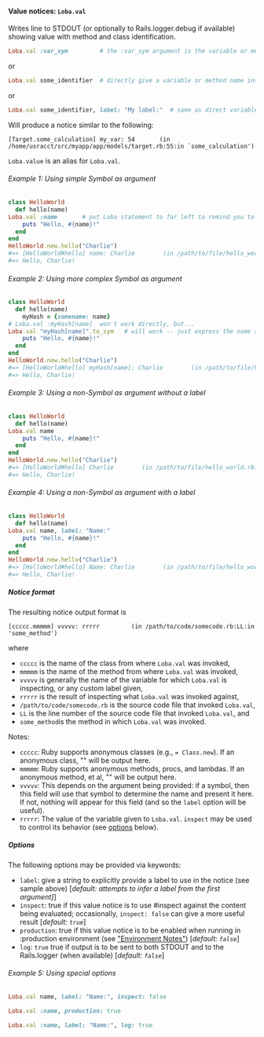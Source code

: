 #### Value notices:  `Loba.val`

Writes line to STDOUT (or optionally to Rails.logger.debug if available) showing value with method and class identification.

```ruby
Loba.val :var_sym         # the :var_sym argument is the variable or method name given as a symbol (see below)
```

or

```ruby
Loba.val some_identifier  # directly give a variable or method name instead of a symbol (see below)
```

or

```ruby
Loba.val some_identifier, label: "My label:"  # same as direct variable, but allows a custom label
```

Will produce a notice similar to the following:

```text
[Target.some_calculation] my_var: 54       (in /home/usracct/src/myapp/app/models/target.rb:55:in `some_calculation')
```

`Loba.value` is an alias for `Loba.val`.

###### Example 1: Using simple Symbol as argument

```ruby
class HelloWorld
  def hello(name)
Loba.val :name       # put Loba statement to far left to remind you to remove when done
    puts "Hello, #{name}!"
  end
end
HelloWorld.new.hello("Charlie")
#=> [HelloWorld#hello] name: Charlie        (in /path/to/file/hello_world.rb:3:in `hello')
#=> Hello, Charlie!
```

###### Example 2: Using more complex Symbol as argument

```ruby
class HelloWorld
  def hello(name)
    myHash = {somename: name}
# Loba.val :myHash[name]  won't work directly, but...
Loba.val "myHash[name]".to_sym   # will work -- just express the name as a String and cast to a Symbol
    puts "Hello, #{name}!"
  end
end
HelloWorld.new.hello("Charlie")
#=> [HelloWorld#hello] myHash[name]: Charlie        (in /path/to/file/hello_world.rb:5:in `hello')
#=> Hello, Charlie!
```

###### Example 3: Using a non-Symbol as argument without a label

```ruby
class HelloWorld
  def hello(name)
Loba.val name
    puts "Hello, #{name}!"
  end
end
HelloWorld.new.hello("Charlie")
#=> [HelloWorld#hello] Charlie        (in /path/to/file/hello_world.rb:3:in `hello')
#=> Hello, Charlie!
```

###### Example 4: Using a non-Symbol as argument with a label

```ruby
class HelloWorld
  def hello(name)
Loba.val name, label: "Name:"
    puts "Hello, #{name}!"
  end
end
HelloWorld.new.hello("Charlie")
#=> [HelloWorld#hello] Name: Charlie        (in /path/to/file/hello_world.rb:3:in `hello')
#=> Hello, Charlie!
```

##### Notice format

The resulting notice output format is

```text
[ccccc.mmmmm] vvvvv: rrrrr         (in /path/to/code/somecode.rb:LL:in 'some_method')
```

where

* `ccccc` is the name of the class from where `Loba.val` was invoked,
* `mmmmm` is the name of the method from where `Loba.val` was invoked,
* `vvvvv` is generally the name of the variable for which `Loba.val` is inspecting, or any custom label given,
* `rrrrr` is the result of inspecting what `Loba.val` was invoked against,
* `/path/to/code/somecode.rb` is the source code file that invoked `Loba.val`,
* `LL` is the line number of the source code file that invoked `Loba.val`, and
* `some_method`is the method in which `Loba.val` was invoked.

Notes:

* `ccccc`:  Ruby supports anonymous classes (e.g., `= Class.new`).  If an anonymous class, "<anonymous class>" will be output here.
* `mmmmm`:  Ruby supports anonymous methods, procs, and lambdas.  If an anonymous method, et al, "<anonymous method>" will be output here.
* `vvvvv`:  This depends on the argument being provided:  if a symbol, then this field will use that symbol to determine the name and present it here.  If not, nothing will appear for this field (and so the `label` option will be useful).
* `rrrrr`:  The value of the variable given to `Loba.val`. `inspect` may be used to control its behavior (see [options](#options) below).

##### Options

The following options may be provided via keywords:

* `label`: give a string to explicitly provide a label to use in the notice (see sample above) \[_default: attempts to infer a label from the first argument]_\]
* `inspect`: true if this value notice is to use #inspect against the content being evaluated; occasionally, `inspect: false` can give a more useful result \[_default: `true`_\]
* `production`: true if this value notice is to be enabled when running in :production environment (see ["Environment Notes"](README.md#environment-notes)) \[_default: `false`_\]
* `log`: `true` true if output is to be sent to both STDOUT and to the Rails.logger (when available) \[_default: `false`_\]

###### Example 5: Using special options

```ruby
Loba.val name, label: "Name:", inspect: false
```

```ruby
Loba.val :name, production: true
```

```ruby
Loba.val :name, label: "Name:", log: true
```
